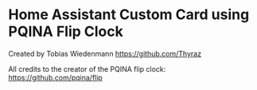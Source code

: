 # Home Assistant Custom Card using PQINA Flip Clock

Created by Tobias Wiedenmann <https://github.com/Thyraz>

All credits to the creator of the PQINA flip clock:
<https://github.com/pqina/flip>

